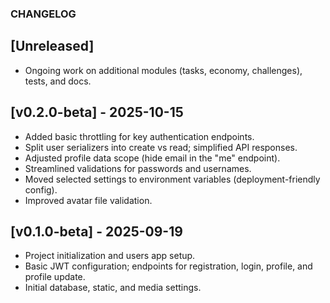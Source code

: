 ### CHANGELOG

## [Unreleased]
- Ongoing work on additional modules (tasks, economy, challenges), tests, and docs.

## [v0.2.0-beta] - 2025-10-15
- Added basic throttling for key authentication endpoints.
- Split user serializers into create vs read; simplified API responses.
- Adjusted profile data scope (hide email in the "me" endpoint).
- Streamlined validations for passwords and usernames.
- Moved selected settings to environment variables (deployment-friendly config).
- Improved avatar file validation.

## [v0.1.0-beta] - 2025-09-19
- Project initialization and users app setup.
- Basic JWT configuration; endpoints for registration, login, profile, and profile update.
- Initial database, static, and media settings.
